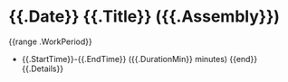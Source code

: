 # {{.Date}}  {{.Title}}  ({{.Assembly}})
{{range .WorkPeriod}}
  * {{.StartTime}}-{{.EndTime}} ({{.DurationMin}} minutes)
{{end}}
{{.Details}}

